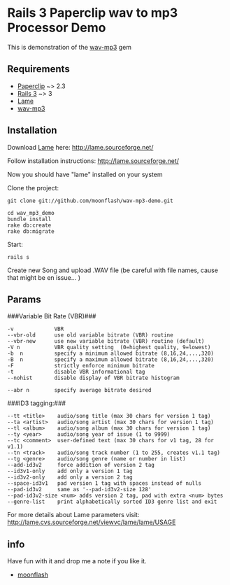 # Rails 3 Paperclip wav to mp3 Processor Demo #

This is demonstration of the [wav-mp3][6] gem

## Requirements ##

* [Paperclip][0] ~> 2.3
* [Rails 3][1] ~> 3
* [Lame][2]
* [wav-mp3][4]

## Installation ##

Download [Lame][2] here:
	http://lame.sourceforge.net/

Follow installation instructions:
	http://lame.sourceforge.net/

Now you should have "lame" installed on your system

Clone the project:
	
	git clone git://github.com/moonflash/wav-mp3-demo.git
	
	cd wav_mp3_demo
	bundle install
	rake db:create
	rake db:migrate
 	

Start:
	
	rails s

Create new Song and upload .WAV file (be careful with file names, cause that might be en issue... )

## Params ##
###Variable Bit Rate (VBR)###

	-v             VBR
	--vbr-old      use old variable bitrate (VBR) routine
	--vbr-new      use new variable bitrate (VBR) routine (default)
	-V n           VBR quality setting  (0=highest quality, 9=lowest)
	-b  n          specify a minimum allowed bitrate (8,16,24,...,320)
	-B  n          specify a maximum allowed bitrate (8,16,24,...,320)
	-F             strictly enforce minimum bitrate
	-t             disable VBR informational tag 
	--nohist       disable display of VBR bitrate histogram

	--abr n        specify average bitrate desired
	
###ID3 tagging:###

	--tt <title>    audio/song title (max 30 chars for version 1 tag)
	--ta <artist>   audio/song artist (max 30 chars for version 1 tag)
	--tl <album>    audio/song album (max 30 chars for version 1 tag)
	--ty <year>     audio/song year of issue (1 to 9999)
	--tc <comment>  user-defined text (max 30 chars for v1 tag, 28 for v1.1)
	--tn <track>    audio/song track number (1 to 255, creates v1.1 tag)
	--tg <genre>    audio/song genre (name or number in list)
	--add-id3v2     force addition of version 2 tag
	--id3v1-only    add only a version 1 tag
	--id3v2-only    add only a version 2 tag
	--space-id3v1   pad version 1 tag with spaces instead of nulls
	--pad-id3v2     same as '--pad-id3v2-size 128'
	--pad-id3v2-size <num> adds version 2 tag, pad with extra <num> bytes
	--genre-list    print alphabetically sorted ID3 genre list and exit	

For more details about Lame parameters visit: http://lame.cvs.sourceforge.net/viewvc/lame/lame/USAGE



## info ##


Have fun with it and drop me a note if you like it.
* [moonflash][3]

[0]: https://github.com/thoughtbot/paperclip
[1]: http://rubyonrails.org/
[2]: http://lame.sourceforge.net/
[3]: https://twitter.com/moonflash
[4]: https://rubygems.org/gems/wav-mp3
[6]: https://github.com/moonflash/WAV-MP3---paperclip-processor